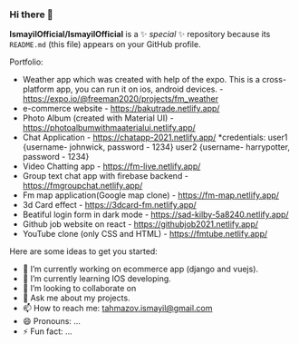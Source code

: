 ### Hi there 👋


**IsmayilOfficial/IsmayilOfficial** is a ✨ _special_ ✨ repository because its `README.md` (this file) appears on your GitHub profile.

Portfolio:

- Weather app which was created with help of the expo. This is a cross-platform app, you can run it on ios, android devices. - https://expo.io/@freeman2020/projects/fm_weather
- e-commerce website - https://bakutrade.netlify.app/
- Photo Album (created with Material UI) -  https://photoalbumwithmaaterialui.netlify.app/
- Chat Application - https://chatapp-2021.netlify.app/
  *credentials: user1 {username- johnwick, password - 1234}
                user2 {username- harrypotter, password - 1234}
 - Video Chatting app - https://fm-live.netlify.app/
 - Group text chat app with firebase backend - https://fmgroupchat.netlify.app/
 - Fm map application(Google map clone) - https://fm-map.netlify.app/
 - 3d Card effect - https://3dcard-fm.netlify.app/
 - Beatiful login form in dark mode - https://sad-kilby-5a8240.netlify.app/
 - Github job website on react - https://githubjob2021.netlify.app/
 - YouTube clone (only CSS and HTML) - https://fmtube.netlify.app/

Here are some ideas to get you started:

- 🔭 I’m currently working on ecommerce app (django and vuejs).
- 🌱 I’m currently learning IOS developing.
- 👯 I’m looking to collaborate on 
- 💬 Ask me about my projects.
- 📫 How to reach me: tahmazov.ismayil@gmail.com
- 😄 Pronouns: ...
- ⚡ Fun fact: ...

